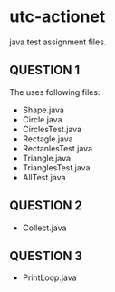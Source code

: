 # utc-actionet
java test assignment files.
## QUESTION 1
The uses following files:
- Shape.java
- Circle.java
- CirclesTest.java
- Rectagle.java
- RectanlesTest.java
- Triangle.java
- TrianglesTest.java
- AllTest.java
## QUESTION 2
- Collect.java
## QUESTION 3
- PrintLoop.java
